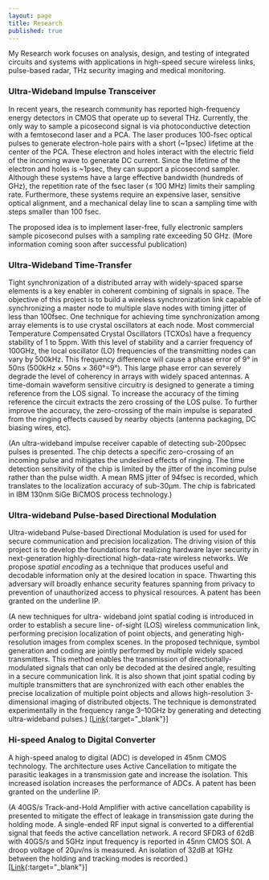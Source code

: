```yaml
---
layout: page
title: Research
published: true
---
```

My Research work focuses on analysis, design, and testing of integrated circuits and systems with applications in high-speed secure wireless links, pulse-based radar, THz security imaging and medical monitoring.

###  Ultra-Wideband Impulse Transceiver

In recent years, the research community has reported high-frequency energy detectors in CMOS that operate up to several THz. Currently, the only way to sample a picosecond signal is via photoconductive detection with a femtosecond laser and a PCA. The laser produces 100-fsec optical pulses to generate electron-hole pairs with a short (~1psec) lifetime at the center of the PCA. These electron and holes interact with the electric field of the incoming wave to generate DC current. Since the lifetime of the electron and holes is ~1psec, they can support a picosecond sampler. Although these systems have a large effective bandwidth (hundreds of GHz), the repetition rate of the fsec laser (≤ 100 MHz) limits their sampling rate. Furthermore, these systems require an expensive laser, sensitive optical alignment, and a mechanical delay line to scan a sampling time with steps smaller than 100 fsec.

The proposed idea is to implement laser-free, fully electronic samplers sample picosecond pulses with a sampling rate exceeding 50 GHz. 
(More information coming soon after successful publication)


### Ultra-Wideband Time-Transfer

Tight synchronization of a distributed array with widely-spaced sparse elements is a key enabler in coherent combining of signals in space. The objective of this project is to build a wireless synchronization link capable of synchronizing a master node to multiple slave nodes with timing jitter of less than 100fsec. One technique for achieving time synchronization among array elements is to use crystal oscillators at each node. Most commercial Temperature Compensated Crystal Oscillators (TCXOs) have a frequency stability of 1 to 5ppm. With this level of stability and a carrier frequency of 100GHz, the local oscillator (LO) frequencies of the transmitting nodes can vary by 500kHz. This frequency difference will cause a phase error of 9° in 50ns (500kHz × 50ns × 360°=9°). This large phase error can severely degrade the level of coherency in arrays with widely spaced antennas. A time-domain waveform sensitive circuitry is designed to generate a timing reference from the LOS signal. To increase the accuracy of the timing reference the circuit extracts the zero crossing of the LOS pulse. To further improve the accuracy, the zero-crossing of the main impulse is separated from the ringing effects caused by nearby objects (antenna packaging, DC biasing wires, etc).

(An ultra-wideband impulse receiver capable of detecting sub-200psec pulses is presented. The chip detects a specific zero-crossing of an incoming pulse and mitigates the undesired effects of ringing. The time detection sensitivity of the chip is limited by the jitter of the incoming pulse rather than the pulse width. A mean RMS jitter of 94fsec is recorded, which translates to the localization accuracy of sub-30μm. The chip is fabricated in IBM 130nm SiGe BiCMOS process technology.)
  

### Ultra-wideband Pulse-based Directional Modulation

Ultra-wideband Pulse-based Directional Modulation is used for used for secure communication and precision localization. The driving vision of this project is to develop the foundations for realizing hardware layer security in next-generation highly-directional high-data-rate wireless networks. We propose _spatial encoding_ as a technique that produces useful and decodable information only at the desired location in space. Thwarting this adversary will broadly enhance security features spanning from privacy to prevention of unauthorized access to physical resources. A patent has been granted on the underline IP.

(A new techniques for ultra- wideband joint spatial coding is introduced in order to establish a secure line- of-sight (LOS) wireless communication link, performing precision localization of point objects, and generating high-resolution images from complex scenes. In the proposed technique, symbol generation and coding are jointly performed by multiple widely spaced transmitters. This method enables the transmission of directionally-modulated signals that can only be decoded at the desired angle, resulting in a secure communication link. It is also shown that joint spatial coding by multiple transmitters that are synchronized with each other enables the precise localization of multiple point objects and allows high-resolution 3-dimensional imaging of distributed objects. The technique is demonstrated experimentally in the frequency range 3–10GHz by generating and detecting ultra-wideband pulses.)
[[Link](http://ieeexplore.ieee.org/xpl/articleDetails.jsp?arnumber=7411369&newsearch=true&queryText=H.%20Aggrawal){:target="_blank"}]<br>

### Hi-speed Analog to Digital Converter

A high-speed analog to digital (ADC) is developed in 45nm CMOS technology. The architecture uses Active Cancellation to mitigate the parasitic leakages in a transmission gate and increase the isolation. This increased isolation increases the performance of ADCs. A patent has been granted on the underline IP.
 
(A 40GS/s Track-and-Hold Amplifier with active cancellation capability is presented to mitigate the effect of leakage in transmission gate during the holding mode. A single-ended RF input signal is converted to a differential signal that feeds the active cancellation network. A record SFDR3 of 62dB with 40GS/s and 5GHz input frequency is reported in 45nm CMOS SOI. A droop voltage of 20μv/ns is measured. An isolation of 32dB at 1GHz between the holding and tracking modes is recorded.)
[[Link](http://ieeexplore.ieee.org/xpl/articleDetails.jsp?arnumber=6848630&newsearch=true&queryText=H.%20Aggrawal){:target="_blank"}]<br>
